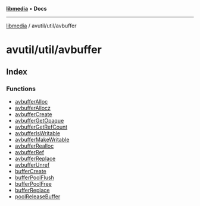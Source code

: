 [**libmedia**](../../../README.md) • **Docs**

***

[libmedia](../../../README.md) / avutil/util/avbuffer

# avutil/util/avbuffer

## Index

### Functions

- [avbufferAlloc](functions/avbufferAlloc.md)
- [avbufferAllocz](functions/avbufferAllocz.md)
- [avbufferCreate](functions/avbufferCreate.md)
- [avbufferGetOpaque](functions/avbufferGetOpaque.md)
- [avbufferGetRefCount](functions/avbufferGetRefCount.md)
- [avbufferIsWritable](functions/avbufferIsWritable.md)
- [avbufferMakeWritable](functions/avbufferMakeWritable.md)
- [avbufferRealloc](functions/avbufferRealloc.md)
- [avbufferRef](functions/avbufferRef.md)
- [avbufferReplace](functions/avbufferReplace.md)
- [avbufferUnref](functions/avbufferUnref.md)
- [bufferCreate](functions/bufferCreate.md)
- [bufferPoolFlush](functions/bufferPoolFlush.md)
- [bufferPoolFree](functions/bufferPoolFree.md)
- [bufferReplace](functions/bufferReplace.md)
- [poolReleaseBuffer](functions/poolReleaseBuffer.md)
